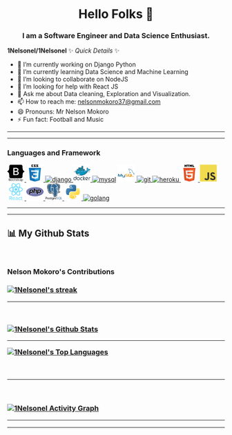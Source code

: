 <h1 align="center"> Hello Folks 👋</h1>
<h3 align="center">I am a Software Engineer and Data Science Enthusiast.</h3>

**1Nelsonel/1Nelsonel** ✨ _Quick Details_ ✨ 

- 🔭 I’m currently working on Django Python
- 🌱 I’m currently learning Data Science and Machine Learning
- 👯 I’m looking to collaborate on NodeJS
- 🤔 I’m looking for help with React JS
- 💬 Ask me about Data cleaning, Exploration and Visualization.
- 📫 How to reach me: nelsonmokoro37@gmail.com
- 😄 Pronouns: Mr Nelson Mokoro
- ⚡ Fun fact: Football and Music
<hr>
<hr>

### Languages and Framework
<p align="left"> 
    <a href="https://getbootstrap.com" target="_blank"> <img src="https://raw.githubusercontent.com/devicons/devicon/master/icons/bootstrap/bootstrap-plain-wordmark.svg" alt="bootstrap" width="40" height="40"/> </a> 
    <a href="https://www.w3schools.com/css/" target="_blank"> <img src="https://raw.githubusercontent.com/devicons/devicon/master/icons/css3/css3-original-wordmark.svg" alt="css3" width="40" height="40"/> </a> 
    <a href="https://www.djangoproject.com/" target="_blank"> <img src="https://cdn.jsdelivr.net/gh/devicons/devicon/icons/django/django-plain.svg" alt="django" width="40" height="40"/> </a> 
    <a href="https://www.docker.com/" target="_blank"> <img src="https://raw.githubusercontent.com/devicons/devicon/master/icons/docker/docker-original-wordmark.svg" alt="docker" width="40" height="40"/> </a> 
    <a  href="https://www.jupyter.com/" target="_blank"><img src="https://cdn.jsdelivr.net/gh/devicons/devicon/icons/jupyter/jupyter-original.svg" alt="mysql" width="40" height="40"/></a>
     <a href="https://www.mysql.com/" target="_blank"> <img src="https://raw.githubusercontent.com/devicons/devicon/master/icons/mysql/mysql-original-wordmark.svg" alt="mysql" width="40" height="40"/> </a>
      <a href="https://git-scm.com/" target="_blank"> <img src="https://www.vectorlogo.zone/logos/git-scm/git-scm-icon.svg" alt="git" width="40" height="40"/> </a>
    <a href="https://heroku.com" target="_blank"> <img src="https://www.vectorlogo.zone/logos/heroku/heroku-icon.svg" alt="heroku" width="40" height="40"/> 
    </a> 
    <a href="https://www.w3.org/html/" target="_blank"> <img src="https://raw.githubusercontent.com/devicons/devicon/master/icons/html5/html5-original-wordmark.svg" alt="html5" width="40" height="40"/> </a> 
    <a href="https://developer.mozilla.org/en-US/docs/Web/JavaScript" target="_blank"> <img src="https://raw.githubusercontent.com/devicons/devicon/master/icons/javascript/javascript-original.svg" alt="javascript" width="40" height="40"/> </a> 
    <a href="https://reactjs.org/" target="_blank"> <img src="https://raw.githubusercontent.com/devicons/devicon/master/icons/react/react-original-wordmark.svg" alt="react" width="40" height="40"/> </a>
  <a href="https://www.php.net" target="_blank"> <img src="https://raw.githubusercontent.com/devicons/devicon/master/icons/php/php-original.svg" alt="php" width="40" height="40"/> </a> 
    <a href="https://www.postgresql.org" target="_blank"><img src="https://raw.githubusercontent.com/devicons/devicon/master/icons/postgresql/postgresql-original-wordmark.svg" alt="postgresql" width="40" height="40"/> 
    </a> 
    <a href="https://www.python.org" target="_blank"> <img src="https://raw.githubusercontent.com/devicons/devicon/master/icons/python/python-original.svg" alt="python" width="40" height="40"/>
    </a> 
<!--   golang    -->
    <a href="https://go.dev/" target="_blank"> <img src="https://cdn.jsdelivr.net/gh/devicons/devicon/icons/go/go-original-wordmark.svg" alt="golang" width="60" height="60"/>
    </a> 
 </p>



<hr>
<hr>



## 📊 My Github Stats

<br/>
<p align="center">
        <h3> Nelson Mokoro's Contributions <h3/>
    <a href="https://github.com/1Nelsonel/github-readme-streak-stats"><img title="🔥 Get streak stats for your profile at git.io/streak-stats" alt="1Nelsonel's streak" src="https://github-readme-streak-stats.herokuapp.com/?user=1Nelsonel&theme=radical&hide_border=true&stroke=0000&background=060A0CD0"/>
    </a>

<br/>
            <hr>

  <br/>
  
  <a href="https://github.com/1Nelsonel/github-readme-stats"><img alt="1Nelsonel's Github Stats" src="https://github-readme-stats.vercel.app/api?username=1Nelsonel&show_icons=true&count_private=true&theme=radical&hide_border=true&bg_color=0D1117" /></a> 
  <br/>
   <hr>         
 <a href="https://github.com/1Nelsonel/github-readme-stats"><img alt="1Nelsonel's Top Languages" src="https://github-readme-stats.vercel.app/api/top-langs/?username=1Nelsonel&langs_count=8&count_private=true&layout=radical&theme=radical&hide_border=true&bg_color=0D1117" /></a>
<p/>
   <br/>
<hr>

<br/>
<br/>
<a href="https://github.com/1Nelsonel/github-readme-activity-graph"><img alt="1Nelsonel Activity Graph" src="https://github-readme-activity-graph.cyclic.app/graph?username=1Nelsonel&bg_color=0D1117&color=5BCDEC&line=5BCDEC&point=FFFFFF&hide_border=true" /></a>

<hr>            
<hr>
